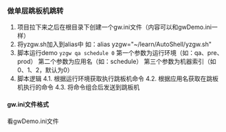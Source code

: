 ### 做单层跳板机跳转
1. 项目拉下来之后在根目录下创建一个gw.ini文件（内容可以和gwDemo.ini一样）
2. 将yzgw.sh加入到alias中
如：alias yzgw="~/learn/AutoShell/yzgw.sh"
3. 脚本运行demo
``yzgw qa schedule 0``
第一个参数为运行环境（如：qa、pre、prod）
第二个参数为应用名（如：schedule）
第三个参数为机器索引（如0、1、2，默认为0）
4. 脚本逻辑
4.1. 根据运行环境获取执行跳板机命令
4.2. 根据应用名获取在跳板机执行的命令
4.3. 将命令组合后发送到跳板机

#### gw.ini文件格式
看gwDemo.ini文件